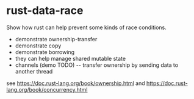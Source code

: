 # rust-data-race

Show how rust can help prevent some kinds of race conditions.

- demonstrate ownership-transfer
- demonstrate copy
- demonstrate borrowing
- they can help manage shared mutable state
- channels (demo TODO) -- transfer ownership by sending data to another thread

see https://doc.rust-lang.org/book/ownership.html
and https://doc.rust-lang.org/book/concurrency.html

